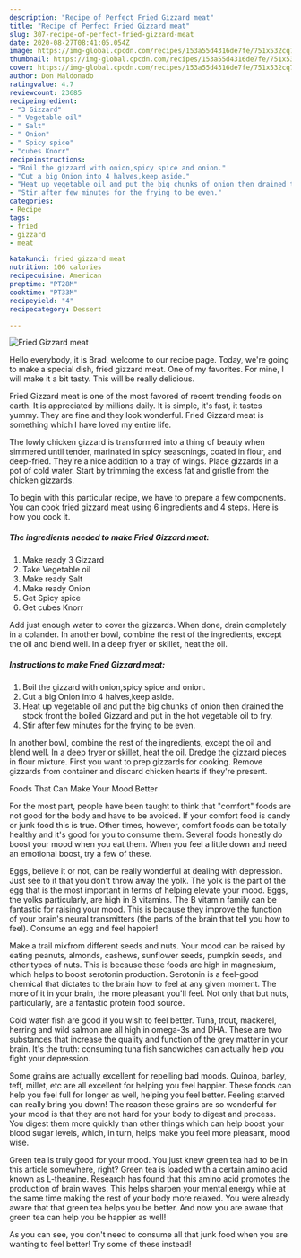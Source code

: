 ```yaml
---
description: "Recipe of Perfect Fried Gizzard meat"
title: "Recipe of Perfect Fried Gizzard meat"
slug: 307-recipe-of-perfect-fried-gizzard-meat
date: 2020-08-27T08:41:05.054Z
image: https://img-global.cpcdn.com/recipes/153a55d4316de7fe/751x532cq70/fried-gizzard-meat-recipe-main-photo.jpg
thumbnail: https://img-global.cpcdn.com/recipes/153a55d4316de7fe/751x532cq70/fried-gizzard-meat-recipe-main-photo.jpg
cover: https://img-global.cpcdn.com/recipes/153a55d4316de7fe/751x532cq70/fried-gizzard-meat-recipe-main-photo.jpg
author: Don Maldonado
ratingvalue: 4.7
reviewcount: 23685
recipeingredient:
- "3 Gizzard"
- " Vegetable oil"
- " Salt"
- " Onion"
- " Spicy spice"
- "cubes Knorr"
recipeinstructions:
- "Boil the gizzard with onion,spicy spice and onion."
- "Cut a big Onion into 4 halves,keep aside."
- "Heat up vegetable oil and put the big chunks of onion then drained the stock front the boiled Gizzard and put in the hot vegetable oil to fry."
- "Stir after few minutes for the frying to be even."
categories:
- Recipe
tags:
- fried
- gizzard
- meat

katakunci: fried gizzard meat 
nutrition: 106 calories
recipecuisine: American
preptime: "PT28M"
cooktime: "PT33M"
recipeyield: "4"
recipecategory: Dessert

---
```



![Fried Gizzard meat](https://img-global.cpcdn.com/recipes/153a55d4316de7fe/751x532cq70/fried-gizzard-meat-recipe-main-photo.jpg)

Hello everybody, it is Brad, welcome to our recipe page. Today, we're going to make a special dish, fried gizzard meat. One of my favorites. For mine, I will make it a bit tasty. This will be really delicious.

Fried Gizzard meat is one of the most favored of recent trending foods on earth. It is appreciated by millions daily. It is simple, it's fast, it tastes yummy. They are fine and they look wonderful. Fried Gizzard meat is something which I have loved my entire life.

The lowly chicken gizzard is transformed into a thing of beauty when simmered until tender, marinated in spicy seasonings, coated in flour, and deep-fried. They&#39;re a nice addition to a tray of wings. Place gizzards in a pot of cold water. Start by trimming the excess fat and gristle from the chicken gizzards.


To begin with this particular recipe, we have to prepare a few components. You can cook fried gizzard meat using 6 ingredients and 4 steps. Here is how you cook it.

<!--inarticleads1-->

##### The ingredients needed to make Fried Gizzard meat:

1. Make ready 3 Gizzard
1. Take  Vegetable oil
1. Make ready  Salt
1. Make ready  Onion
1. Get  Spicy spice
1. Get cubes Knorr


Add just enough water to cover the gizzards. When done, drain completely in a colander. In another bowl, combine the rest of the ingredients, except the oil and blend well. In a deep fryer or skillet, heat the oil. 

<!--inarticleads2-->

##### Instructions to make Fried Gizzard meat:

1. Boil the gizzard with onion,spicy spice and onion.
1. Cut a big Onion into 4 halves,keep aside.
1. Heat up vegetable oil and put the big chunks of onion then drained the stock front the boiled Gizzard and put in the hot vegetable oil to fry.
1. Stir after few minutes for the frying to be even.


In another bowl, combine the rest of the ingredients, except the oil and blend well. In a deep fryer or skillet, heat the oil. Dredge the gizzard pieces in flour mixture. First you want to prep gizzards for cooking. Remove gizzards from container and discard chicken hearts if they&#39;re present. 

Foods That Can Make Your Mood Better


For the most part, people have been taught to think that "comfort" foods are not good for the body and have to be avoided. If your comfort food is candy or junk food this is true. Other times, however, comfort foods can be totally healthy and it's good for you to consume them. Several foods honestly do boost your mood when you eat them. When you feel a little down and need an emotional boost, try a few of these.

Eggs, believe it or not, can be really wonderful at dealing with depression. Just see to it that you don't throw away the yolk. The yolk is the part of the egg that is the most important in terms of helping elevate your mood. Eggs, the yolks particularly, are high in B vitamins. The B vitamin family can be fantastic for raising your mood. This is because they improve the function of your brain's neural transmitters (the parts of the brain that tell you how to feel). Consume an egg and feel happier!

Make a trail mixfrom different seeds and nuts. Your mood can be raised by eating peanuts, almonds, cashews, sunflower seeds, pumpkin seeds, and other types of nuts. This is because these foods are high in magnesium, which helps to boost serotonin production. Serotonin is a feel-good chemical that dictates to the brain how to feel at any given moment. The more of it in your brain, the more pleasant you'll feel. Not only that but nuts, particularly, are a fantastic protein food source.

Cold water fish are good if you wish to feel better. Tuna, trout, mackerel, herring and wild salmon are all high in omega-3s and DHA. These are two substances that increase the quality and function of the grey matter in your brain. It's the truth: consuming tuna fish sandwiches can actually help you fight your depression. 

Some grains are actually excellent for repelling bad moods. Quinoa, barley, teff, millet, etc are all excellent for helping you feel happier. These foods can help you feel full for longer as well, helping you feel better. Feeling starved can really bring you down! The reason these grains are so wonderful for your mood is that they are not hard for your body to digest and process. You digest them more quickly than other things which can help boost your blood sugar levels, which, in turn, helps make you feel more pleasant, mood wise.

Green tea is truly good for your mood. You just knew green tea had to be in this article somewhere, right? Green tea is loaded with a certain amino acid known as L-theanine. Research has found that this amino acid promotes the production of brain waves. This helps sharpen your mental energy while at the same time making the rest of your body more relaxed. You were already aware that that green tea helps you be better. And now you are aware that green tea can help you be happier as well!

As you can see, you don't need to consume all that junk food when you are wanting to feel better! Try some of these instead!

